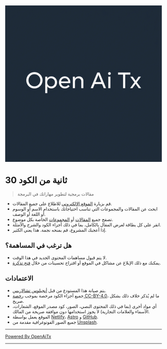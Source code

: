 [![الشعار](/logo.png)](https://30secondsofcode.org/js/p/1)

# 30 ثانية من الكود

> مقالات برمجية لتطوير مهاراتك في البرمجة

* قم بزيارة [الموقع الإلكتروني](https://30secondsofcode.org) للاطلاع على جميع المقالات.
* ابحث عن المقالات والمجموعات التي تناسب احتياجاتك باستخدام الاسم أو الوسوم أو اللغة أو الوصف.
* تصفح جميع [المقالات](https://30secondsofcode.org/snippets/p/1) أو [المجموعات](https://30secondsofcode.org/collections/p/1) الخاصة بكل موضوع.
* انقر على كل بطاقة لعرض المقال بالكامل، بما في ذلك أجزاء الكود والشرح والأمثلة.
* إذا أعجبك المشروع، قم بمنحه نجمة. هذا يعني الكثير.

## هل ترغب في المساهمة؟

* لا يتم قبول مساهمات المحتوى الجديد في هذا الوقت.
* يمكنك مع ذلك الإبلاغ عن مشاكل في الموقع أو اقتراح تحسينات من خلال [فتح تذكرة](https://github.com/Chalarangelo/30-seconds-of-code/issues/new).

## الاعتمادات

* يتم صيانة هذا المستودع من قبل [أنجيلوس تشالاريس](https://github.com/Chalarangelo).
* جميع أجزاء الكود مرخصة بموجب [رخصة CC-BY-4.0](https://creativecommons.org/licenses/by/4.0/)، ما لم يُذكر خلاف ذلك بشكل صريح.
* أي مواد أخرى (بما في ذلك المحتوى النصي، الصور، كود مصدر الموقع، الشعارات، الأسماء والعلامات التجارية) لا يجوز استخدامها دون موافقة صريحة من المالك.
* الموقع يعمل بواسطة [Netlify](https://www.netlify.com/)، [Astro](https://astro.build/) و [GitHub](https://github.com/).
* جميع الصور الفوتوغرافية مقدمة من [Unsplash](https://unsplash.com/collections/9387655/30-seconds-of-code-images).


---


[Powered By OpenAiTx](https://github.com/OpenAiTx/OpenAiTx)


---